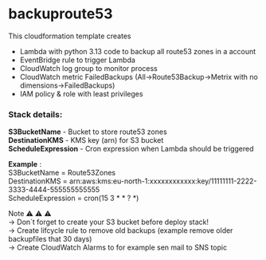 # backuproute53
This cloudformation template creates

* Lambda with python 3.13 code to backup all route53 zones in a account
* EventBridge rule to trigger Lambda
* CloudWatch log group to monitor process
* CloudWatch metric FailedBackups (All->Route53Backup->Metrix with no dimensions->FailedBackups)  
* IAM policy & role with least privileges 

### Stack details:  

**S3BucketName** - Bucket to store route53 zones  
**DestinationKMS** - KMS key (arn) for S3 bucket  
**ScheduleExpression** - Cron expression when Lambda should be triggered  

**Example** :  
S3BucketName = Route53Zones  
DestinationKMS = arn:aws:kms:eu-north-1:xxxxxxxxxxxx:key/11111111-2222-3333-4444-555555555555  
ScheduleExpression = cron(15 3 * * ? *)  

Note :warning: :warning: :warning:  
-> Don´t forget to create your S3 bucket before deploy stack!  
-> Create lifcycle rule to remove old backups (example remove older backupfiles that 30 days)  
-> Create CloudWatch Alarms to for example sen mail to SNS topic

